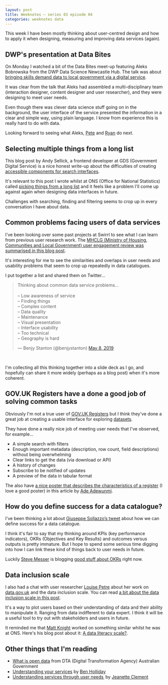 ```yaml
---
layout: post
title: Weeknotes – series 03 episode 04
categories: weeknotes data
---
```


<p class="lede">This week I have been mostly thinking about user-centred design and how to apply it when designing, measuring and improving data services (again).</p>

## DWP's presentation at Data Bites

On Monday I watched a bit of the Data Bites meet-up featuring Aleks Bobrowska from the DWP Data Science Newcastle Hub. The talk was about [bringing skills demand data to local government via a digital service](https://youtu.be/bU7ucrqjtsg?t=491).

It was clear from the talk that Aleks had assembled a multi-disciplinary team (interaction designer, content designer and user researcher), and they were designing to meet user needs.

Even though there was clever data science stuff going on in the background, the user interface of the service presented the information in a clear and simple way, using plain language. I know from experience this is really hard to do with data.

Looking forward to seeing what Aleks, [Pete](https://twitter.com/peterjobes) and [Ryan](https://twitter.com/drryandunn) do next.

## Selecting multiple things from a long list

This blog post by Andy Sellick, a frontend developer at GDS (Government Digital Service) is a nice honest write-up about the difficulties of creating [accessible components for search interfaces](https://accessibility.blog.gov.uk/2019/04/08/accessibility-lessons-dealing-with-a-large-amount-of-form-inputs/). 

It's relevant to this post I wrote whilst at ONS (Office for National Statistics) called [picking things from a long list](https://digitalblog.ons.gov.uk/2017/08/15/picking-things-from-a-long-list/) and it feels like a problem I'll come up against again when designing data interfaces in future.

Challenges with searching, finding and filtering seems to crop up in every conversation I have about data.

## Common problems facing users of data services

I've been looking over some past projects at Swirrl to see what I can learn from previous user research work. The [MHCLG  (Ministry of Housing, Communities and Local Government) user engagement review was summarised in this blog post](https://news.opendatacommunities.org/open-data-communities-engagement-review/).

It's interesting for me to see the similarities and overlaps in user needs and usability problems that seem to crop up repeatedly in data catalogues.

I put together a list and shared them on Twitter…

<blockquote class="twitter-tweet"><p lang="en" dir="ltr">Thinking about common data service problems…<br><br>– Low awareness of service<br>– Finding things<br>– Complex content<br>– Data quality<br>– Maintenance<br>– Visual presentation<br>– Interface usability<br>– Too technical<br>– Geography is hard</p>&mdash; Benjy Stanton (@benjystanton) <a href="https://twitter.com/benjystanton/status/1126097351746162689?ref_src=twsrc%5Etfw">May 8, 2019</a></blockquote> <script async src="https://platform.twitter.com/widgets.js" charset="utf-8"></script>

<br>

I'm collecting all this thinking together into a slide deck as I go, and hopefully can share it more widely (perhaps as a blog post) when it's more coherent.

## GOV.UK Registers have a done a good job of solving common tasks

Obviously I'm not a true user of [GOV.UK Registers](https://www.registers.service.gov.uk/) but I think they've done a great job at creating a usable interface for exploring [datasets](https://www.registers.service.gov.uk/registers/internal-drainage-board).

They have done a really nice job of meeting user needs that I've observed, for example…

- A simple search with filters
- Enough important metadata (description, row count, field descriptions) without being overwhelming
- Clear links to get the data (via download or API)
- A history of changes
- Subscribe to be notified of updates
- A preview of the data in tabular format

The also have [a nice poster that describes the characteristics of a register](https://gds.blog.gov.uk/2016/03/11/getting-from-data-to-registers/) (I love a good poster) in this article by [Ade Adewunmi](https://twitter.com/adewunmi). 

## How do you define success for a data catalogue?

I've been thinking a lot about [Giuseppe Sollazzo’s tweet](https://twitter.com/puntofisso/status/1124280454209839105) about how we can define success for a data catalogue.

I think it's fair to say that my thinking around KPIs (key performance indicators), OKRs (Objectives and Key Results) and outcomes versus outputs is pretty immature. But I hope to spend some serious time digging into how I can link these kind of things back to user needs in future.

Luckily [Steve Messer](https://twitter.com/stevenjmesser) is blogging [good stuff about OKRs](https://visitmy.website/2019/02/21/how-we-use-okrs-gov-uk/) right now.

## Data inclusion scale

I also had a chat with user researcher [Louise Petre](https://twitter.com/loup73) about her work on [data.gov.uk](https://data.gov.uk/) and the data inclusion scale. You can read [a bit about the data inclusion scale in this post](https://dataingovernment.blog.gov.uk/2017/11/09/performance-analysis-and-user-research-cross-government-meetup/).

It's a way to plot users based on their understanding of data and their ability to manipulate it. Ranging from data indifferent to data expert. I think it will be a useful tool to try out with stakeholders and users in future.

It reminded me that [Matt Knight](https://twitter.com/mattinwales) worked on something similar whilst he was at ONS. Here's his blog post about it: [A data literacy scale?](https://digitalblog.ons.gov.uk/2018/04/05/a-data-literacy-scale/).

## Other things that I'm reading

- [What is open data](https://www.dta.gov.au/help-and-advice/guides-and-tools/requirements-australian-government-websites/open-data#what-is-open-data) from DTA (Digital Transformation Agency) Australian Government
- [Understanding your services](https://blog.wearefuturegov.com/understanding-your-services-3344d4bb1f75) by [Ben Holliday](https://twitter.com/BenHolliday)
- [Understanding services through user needs ](https://pds.blog.parliament.uk/2019/01/11/understanding-services-through-user-needs%E2%80%AF/) by [Jeanette Clement](https://twitter.com/clementgraphics)


